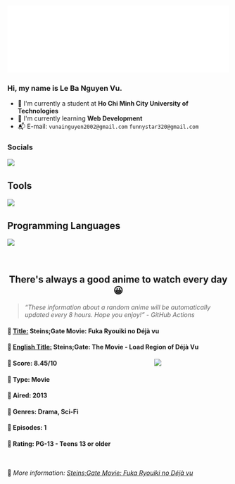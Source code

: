 
<img src="svg/nai.svg" />

<br />

<h3>Hi, my name is <strong>Le Ba Nguyen Vu</strong>.</h3>

- 🏫 I'm currently a student at **Ho Chi Minh City University of Technologies**
- 👀 I'm currently learning **Web Development**
- 📬 E-mail: `vunainguyen2002@gmail.com` `funnystar320@gmail.com`


<h3>Socials</h3>
<a target="_blank" href="https://instagram.com/vu.le1352"><img src="https://img.shields.io/badge/Instagram-%23E4405F.svg?style=for-the-badge&logo=Instagram&logoColor=white" /></a>

<p>
  <h2>Tools</h2>
  <a href="https://skillicons.dev">
    <img src="https://skillicons.dev/icons?i=git,dotnet,mongodb,express,react,nodejs,bootstrap,tailwind,laravel,docker&theme=dark" />
  </a>

  <br />

  <h2>Programming Languages</h2>

  <a href="https://skillicons.dev">
    <img src="https://skillicons.dev/icons?i=javascript,typescript,html,css,cs,php&theme=dark" />
  </a>
</p>

<br />

<h2 align="center">There's always a good anime to watch every day 😀</h2>

<blockquote>
<i>
<q>These information about a random anime will be automatically updated every 8 hours. Hope you enjoy!</q> - GitHub Actions
</i>
</blockquote>

<h4>
  <strong>🥭 <u>Title:</u></strong> Steins;Gate Movie: Fuka Ryouiki no Déjà vu
</h4>

<h4>🌿 <u>English Title:</u> Steins;Gate: The Movie - Load Region of Déjà Vu</h4>

<img align="right" width="170" src=https://cdn.myanimelist.net/images/anime/1611/112806.jpg />

<h4>🌱 Score: 8.45/10</h4>

<h4>🌲 Type: Movie</h4>

<h4>🌴 Aired: 2013</h4>

<h4>🌵 Genres: Drama, Sci-Fi</h4>

<h4>🥑 Episodes: 1</h4>

<h4>🍏 Rating: PG-13 - Teens 13 or older</h4>

<br />

🍂 *More information: [Steins;Gate Movie: Fuka Ryouiki no Déjà vu](https://myanimelist.net/anime/11577/Steins_Gate_Movie__Fuka_Ryouiki_no_Déjà_vu)*
    